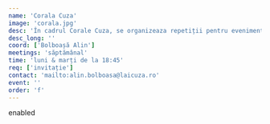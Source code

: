 ```yaml
---
name: 'Corala Cuza'
image: 'corala.jpg'
desc: 'În cadrul Corale Cuza, se organizeaza repetiții pentru evenimente și acte de caritate'
desc_long: ''
coord: ['Bolboașă Alin']
meetings: 'săptămânal'
time: 'luni & marți de la 18:45'
req: ['invitație']
contact: 'mailto:alin.bolboasa@laicuza.ro'
event: ''
order: 'f'
---
```

enabled